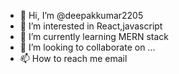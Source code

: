 - 👋 Hi, I’m @deepakkumar2205
- 👀 I’m interested in React,javascript
- 🌱 I’m currently learning MERN stack
- 💞️ I’m looking to collaborate on ...
- 📫 How to reach me email

<!---
deepakkumar2205/deepakkumar2205 is a ✨ special ✨ repository because its `README.md` (this file) appears on your GitHub profile.
You can click the Preview link to take a look at your changes.
--->
